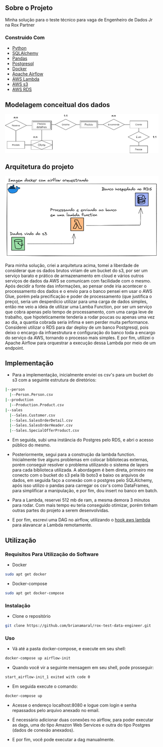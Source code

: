 ## Sobre o Projeto 
Minha solução para o teste técnico para vaga de Engenheiro de Dados Jr na Rox Partner

### Construido Com
* [Python](https://www.python.org/)
* [SQLAlchemy](https://www.sqlalchemy.org/)
* [Pandas](https://pandas.pydata.org/)
* [Postgresql](https://www.postgresql.org/)
* [Docker](https://www.docker.com/)
* [Apache Airflow](https://airflow.apache.org/)
* [AWS Lambda](https://aws.amazon.com/pt/lambda/?nc2=type_a)
* [AWS s3](https://aws.amazon.com/pt/s3/?nc2=type_a)
* [AWS RDS](https://aws.amazon.com/pt/rds/?nc2=type_a)

## Modelagem conceitual dos dados
![plot](./src/diagrama.png)

## Arquitetura do projeto
![plot](./src/arquitetura.png)

Para minha solução, criei a arquitetura acima, tomei a liberdade de considerar que os dados brutos viriam de um bucket do s3, por ser um serviço barato e prático de armazenamento em cloud
e vários outros serviços de dados da AWS se comunicam com facilidade com o mesmo. Após decidir a fonte das informações, ao pensar onde iria acontecer o processamento dos dados e o envio para o banco
pensei em usar o AWS Glue, porém pela precificação e poder de processamento (que justifica o preço), seria um desperdicio utilizar para uma carga de dados simples, então me veio a ideia de utilizar uma Lamba Function,
por ser um serviço que cobra apenas pelo tempo de processamento, com uma carga leve de trabalho, que hipoteticamente tenderia a rodar poucas ou apenas uma vez ao dia, a quantia cobrada seria ínfima e sem perder muita performance.
Considerei utilizar o RDS para dar deploy de um banco Postgresql, pois deixo o encargo da infraestrutura e configuração do banco toda a encargo do serviço da AWS, tornando o processo mais simples. E por fim, utilizei o Apache Airflow para orquestrar a execução dessa Lambda por meio de um endpoint.

## Implementação

* Para a implementação, inicialmente enviei os csv's para um bucket do s3 com a seguinte estrutura de diretórios:
```sh
|--person
  |--Person.Person.csv
|--production
  |--Production.Product.csv
|--sales
  |--Sales.Customer.csv
  |--Sales.SalesOrderDetail.csv
  |--Sales.SalesOrderHeader.csv
  |--Sales.SpecialOfferProduct.csv
```

* Em seguida, subi uma instância do Postgres pelo RDS, e abri o acesso público do mesmo.

* Posteriormente, segui para a construção da lambda function. Inicialmente tive alguns problemas em colocar bibliotecas externas, porém conseguir resolver o problema utilizando o sistema de layers para cada biblioteca utilizada. A abordagem é bem direta, primeiro me conecto com o bucket do s3 pela lib boto3 e baixo os arquivos de dados, em seguida faço a conexão com o postgres pelo SQLAlchemy, após isso utilizo o pandas para carregar os csv's como DataFrames, para simplificar a manipulação, e por fim, dou insert no banco em batch.

* Para a Lambda, reservei 512 mb de ram, a mesma demora 3 minutos para rodar. Com mais tempo eu teria conseguido otimizar, porém tinham outras partes do projeto a serem desenvolvidas.
* E por fim, escrevi uma DAG no airflow, utilizando o [hook aws lambda](https://airflow.apache.org/docs/apache-airflow/1.10.12/_api/airflow/contrib/hooks/aws_lambda_hook/index.html) para alavancar a Lambda remotamente.

## Utilização

### Requisitos Para Utilização do Software
* Docker
```sh
sudo apt get docker
```
* Docker-compose
```sh
sudo apt get docker-compose
```

### Instalação
* Clone o repositório
```sh
git clone https://github.com/brianamaral/rox-test-data-engineer.git
```

### Uso
* Vá até a pasta docker-compose, e execute em seu shell:
```sh
docker-compose up airflow-init
```
* Quando você vir a seguinte mensagem em seu shell, pode prosseguir:
```sh
start_airflow-init_1 exited with code 0
```
* Em seguida execute o comando:
```sh
docker-compose up
```
* Acesse o endereço localhost:8080 e logue com login e senha repassados pelo arquivo anexado no email.

* É necessário adicionar duas conexões no airflow, para poder executar as dags, uma do tipo Amazon Web Services e outra do tipo Postgres (dados de conexão anexados).

* E por fim, você pode executar a dag manualmente.



